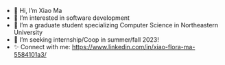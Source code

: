 - 👋 Hi, I’m Xiao Ma
- 👀 I’m interested in software development
- 🌱 I’m a graduate student specializing Computer Science in Northeastern University
- 💞️ I’m seeking internship/Coop in summer/fall 2023!
- ✨ Connect with me: https://www.linkedin.com/in/xiao-flora-ma-5584101a3/

<!---
maxcata1998/maxcata1998 is a ✨ special ✨ repository because its `README.md` (this file) appears on your GitHub profile.
You can click the Preview link to take a look at your changes.
--->
